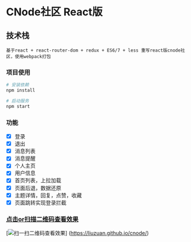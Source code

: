 # CNode社区 React版

## 技术栈
```
基于react + react-router-dom + redux + ES6/7 + less 重写react版cnode社区，使用webpack打包
```

### 项目使用

``` bash
# 安装依赖
npm install

# 启动服务
npm start
```

### 功能
- [x] 登录
- [x] 退出
- [x] 消息列表
- [x] 消息提醒
- [x] 个人主页
- [x] 用户信息
- [x] 首页列表，上拉加载
- [x] 页面后退，数据还原
- [x] 主题详情，回复，点赞，收藏
- [x] 页面跳转实现登录拦截

### [点击or扫描二维码查看效果](https://liuzuan.github.io/cnode/)
 [![扫一扫二维码查看效果](https://github.com/liuzuan/react-cnode/blob/master/src/assets/react-cnode.png)]
(https://liuzuan.github.io/cnode/)
